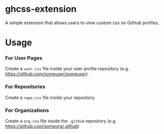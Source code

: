 # ghcss-extension

A simple extension that allows users to view custom css on GitHub profiles.

# Usage
### For User Pages
Create a `user.css` file inside your user profile repository (e.g. https://github.com/someuser/someuser).

### For Repositories
Create a `repo.css` file inside your repository.

### For Organizations
Create a `org.css` file inside the `.github` repository (e.g. https://github.com/someorg/.github)